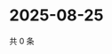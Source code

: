 # 2025-08-25

共 0 条

<!-- BEGIN ZHIHUVIDEO -->
<!-- 最后更新时间 Mon Aug 25 2025 21:25:18 GMT+0800 (China Standard Time) -->

<!-- END ZHIHUVIDEO -->
